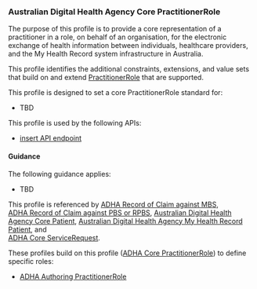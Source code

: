 ### Australian Digital Health Agency Core PractitionerRole
The purpose of this profile is to provide a core representation of a practitioner in a role, on behalf of an organisation, for the electronic exchange of health information between individuals, healthcare providers, and the My Health Record system infrastructure in Australia.

This profile identifies the additional constraints, extensions, and value sets that build on and extend [PractitionerRole](http://hl7.org/fhir/R4/practitionerrole.html) that are supported. 

This profile is designed to set a core PractitionerRole standard for:
* TBD

This profile is used by the following APIs:
* [insert API endpoint](StructureDefinition-TBD-1.html)


#### Guidance
The following guidance applies:
* TBD


This profile is referenced by 
[ADHA Record of Claim against MBS](StructureDefinition-dh-explanationofbenefit-medicare-mbs-1.html),  
[ADHA Record of Claim against PBS or RPBS](StructureDefinition-dh-explanationofbenefit-medicare-pbs-1.html), [Australian Digital Health Agency Core Patient](StructureDefinition-dh-patient-core-1.html), 
[Australian Digital Health Agency My Health Record Patient](StructureDefinition-dh-patient-mhr-1.html), and  
[ADHA Core ServiceRequest](StructureDefinition-dh-servicerequest-core-1.html).

These profiles build on this profile ([ADHA Core PractitionerRole](StructureDefinition-dh-practitionerrole-core-1.html)) to define specific roles:
* [ADHA Authoring PractitionerRole](StructureDefinition-dh-practitionerrole-author-1.html)